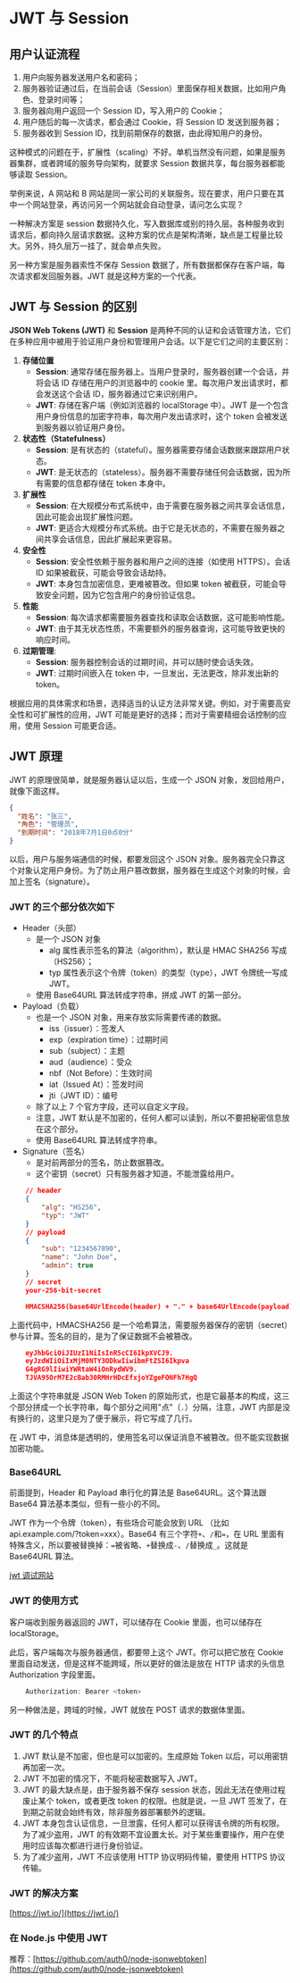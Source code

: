 # JWT 与 Session

## 用户认证流程

1. 用户向服务器发送用户名和密码；
2. 服务器验证通过后，在当前会话（Session）里面保存相关数据，比如用户角色、登录时间等；
3. 服务器向用户返回一个 Session ID，写入用户的 Cookie；
4. 用户随后的每一次请求，都会通过 Cookie，将 Session ID 发送到服务器；
5. 服务器收到 Session ID，找到前期保存的数据，由此得知用户的身份。

这种模式的问题在于，扩展性（scaling）不好。单机当然没有问题，如果是服务器集群，或者跨域的服务导向架构，就要求 Session 数据共享，每台服务器都能够读取 Session。

举例来说，A 网站和 B 网站是同一家公司的关联服务。现在要求，用户只要在其中一个网站登录，再访问另一个网站就会自动登录，请问怎么实现？

一种解决方案是 session 数据持久化，写入数据库或别的持久层。各种服务收到请求后，都向持久层请求数据。这种方案的优点是架构清晰，缺点是工程量比较大。另外，持久层万一挂了，就会单点失败。

另一种方案是服务器索性不保存 Session 数据了，所有数据都保存在客户端，每次请求都发回服务器。JWT 就是这种方案的一个代表。

## JWT 与 Session 的区别

**JSON Web Tokens (JWT)** 和 **Session** 是两种不同的认证和会话管理方法，它们在多种应用中被用于验证用户身份和管理用户会话。以下是它们之间的主要区别：

1. **存储位置**
   - **Session**: 通常存储在服务器上。当用户登录时，服务器创建一个会话，并将会话 ID 存储在用户的浏览器中的 cookie 里。每次用户发出请求时，都会发送这个会话 ID，服务器通过它来识别用户。
   - **JWT**: 存储在客户端（例如浏览器的 localStorage 中）。JWT 是一个包含用户身份信息的加密字符串，每次用户发出请求时，这个 token 会被发送到服务器以验证用户身份。
2. **状态性（Statefulness）**
   - **Session**: 是有状态的（stateful）。服务器需要存储会话数据来跟踪用户状态。
   - **JWT**: 是无状态的（stateless）。服务器不需要存储任何会话数据，因为所有需要的信息都存储在 token 本身中。
3. **扩展性**
   - **Session**: 在大规模分布式系统中，由于需要在服务器之间共享会话信息，因此可能会出现扩展性问题。
   - **JWT**: 更适合大规模分布式系统。由于它是无状态的，不需要在服务器之间共享会话信息，因此扩展起来更容易。
4. **安全性**
   - **Session**: 安全性依赖于服务器和用户之间的连接（如使用 HTTPS）。会话 ID 如果被截获，可能会导致会话劫持。
   - **JWT**: 本身包含加密信息，更难被篡改。但如果 token 被截获，可能会导致安全问题，因为它包含用户的身份验证信息。
5. **性能**
   - **Session**: 每次请求都需要服务器查找和读取会话数据，这可能影响性能。
   - **JWT**: 由于其无状态性质，不需要额外的服务器查询，这可能导致更快的响应时间。
6. **过期管理**:
   - **Session**: 服务器控制会话的过期时间，并可以随时使会话失效。
   - **JWT**: 过期时间嵌入在 token 中，一旦发出，无法更改，除非发出新的 token。

根据应用的具体需求和场景，选择适当的认证方法非常关键。例如，对于需要高安全性和可扩展性的应用，JWT 可能是更好的选择；而对于需要精细会话控制的应用，使用 Session 可能更合适。

## JWT 原理

JWT 的原理很简单，就是服务器认证以后，生成一个 JSON 对象，发回给用户，就像下面这样。

```json
{
  "姓名": "张三",
  "角色": "管理员",
  "到期时间": "2018年7月1日0点0分"
}
```

以后，用户与服务端通信的时候，都要发回这个 JSON 对象。服务器完全只靠这个对象认定用户身份。为了防止用户篡改数据，服务器在生成这个对象的时候，会加上签名（signature）。

### JWT 的三个部分依次如下

- Header（头部）
  - 是一个 JSON 对象
    - alg 属性表示签名的算法（algorithm），默认是 HMAC SHA256 写成（HS256）；
    - typ 属性表示这个令牌（token）的类型（type），JWT 令牌统一写成 JWT。
  - 使用 Base64URL 算法转成字符串，拼成 JWT 的第一部分。
- Payload（负载）
  - 也是一个 JSON 对象，用来存放实际需要传递的数据。
    - iss（issuer）：签发人
    - exp（expiration time）：过期时间
    - sub（subject）：主题
    - aud（audience）：受众
    - nbf（Not Before）：生效时间
    - iat（Issued At）：签发时间
    - jti（JWT ID）：编号
  - 除了以上 7 个官方字段，还可以自定义字段。
  - 注意，JWT 默认是不加密的，任何人都可以读到，所以不要把秘密信息放在这个部分。
  - 使用 Base64URL 算法转成字符串。
- Signature（签名）
  - 是对前两部分的签名，防止数据篡改。
  - 这个密钥（secret）只有服务器才知道，不能泄露给用户。

```Json
    // header
    {
        "alg": "HS256",
        "typ": "JWT"
    }
    // payload
    {
        "sub": "1234567890",
        "name": "John Doe",
        "admin": true
    }
    // secret
    your-256-bit-secret

    HMACSHA256(base64UrlEncode(header) + "." + base64UrlEncode(payload),secret)
```

上面代码中，HMACSHA256 是一个哈希算法，需要服务器保存的密钥（secret）参与计算。签名的目的，是为了保证数据不会被篡改。

```json
    eyJhbGciOiJIUzI1NiIsInR5cCI6IkpXVCJ9.
    eyJzdWIiOiIxMjM0NTY3ODkwIiwibmFtZSI6Ikpva
    G4gRG9lIiwiYWRtaW4iOnRydWV9.
    TJVA95OrM7E2cBab30RMHrHDcEfxjoYZgeFONFh7HgQ
```

上面这个字符串就是 JSON Web Token 的原始形式，也是它最基本的构成，这三个部分拼成一个长字符串，每个部分之间用"点"（`.`）分隔，注意，JWT 内部是没有换行的，这里只是为了便于展示，将它写成了几行。

在 JWT 中，消息体是透明的，使用签名可以保证消息不被篡改。但不能实现数据加密功能。

### Base64URL

前面提到，Header 和 Payload 串行化的算法是 Base64URL。这个算法跟 Base64 算法基本类似，但有一些小的不同。

JWT 作为一个令牌（token），有些场合可能会放到 URL （比如 api.example.com/?token=xxx）。Base64 有三个字符`+`、`/`和`=`，在 URL 里面有特殊含义，所以要被替换掉：`=`被省略、`+`替换成`-`、`/`替换成`_`。这就是 Base64URL 算法。

[jwt 调试网站](https://jwt.io)

### JWT 的使用方式

客户端收到服务器返回的 JWT，可以储存在 Cookie 里面，也可以储存在 localStorage。

此后，客户端每次与服务器通信，都要带上这个 JWT。你可以把它放在 Cookie 里面自动发送，但是这样不能跨域，所以更好的做法是放在 HTTP 请求的头信息 Authorization 字段里面。

```js
    Authorization: Bearer <token>
```

另一种做法是，跨域的时候，JWT 就放在 POST 请求的数据体里面。

### JWT 的几个特点

1. JWT 默认是不加密，但也是可以加密的。生成原始 Token 以后，可以用密钥再加密一次。
2. JWT 不加密的情况下，不能将秘密数据写入 JWT。
3. JWT 的最大缺点是，由于服务器不保存 session 状态，因此无法在使用过程废止某个 token，或者更改 token 的权限。也就是说，一旦 JWT 签发了，在到期之前就会始终有效，除非服务器部署额外的逻辑。
4. JWT 本身包含认证信息，一旦泄露，任何人都可以获得该令牌的所有权限。为了减少盗用，JWT 的有效期不宜设置太长。对于某些重要操作，用户在使用时应该每次都进行进行身份验证。
5. 为了减少盗用，JWT 不应该使用 HTTP 协议明码传输，要使用 HTTPS 协议传输。

### JWT 的解决方案

[https://jwt.io/](https://jwt.io/)

### 在 Node.js 中使用 JWT

推荐：[https://github.com/auth0/node-jsonwebtoken](https://github.com/auth0/node-jsonwebtoken)
